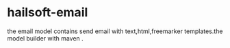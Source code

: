 hailsoft-email
==============

the email model contains send email with text,html,freemarker templates.the model builder with maven .